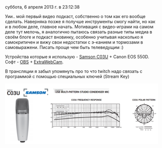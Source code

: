 суббота, 6 апреля 2013 г. в 23:12:38

Уии.. мой первый видео подкаст, собственно о том как его вообще сделать. Наверняка позже я получше инструменты смогу найти, но как и в любом деле, главное начать. Мотивация с видео-играми на самом деле тут мелочь, я аналогично пытаюсь связать разные типы медиа в своём блоге и подкаст вновинку, особенно учитывая насколько я самокритичен и вижу свои недостатки с э-канием и тормозами в самовыражени. Писать проще чем быть телеведущим :)

Устройства которые я использую - [Samson C03U](http://www.samsontech.com/samson/products/microphones/usb-microphones/c03u/) + Canon EOS 550D. Софт - [OBS](http://obsproject.com/ru/) + [ExtraWebCam](http://pctuner.ru/page-al-extrawebcam.html).

В трансляции я забыл упомянуть про то что twitch надо связать с программой с помощью специальных ключей (Stream Key)

![](img/Pasted%20image%2020241020014120.png)